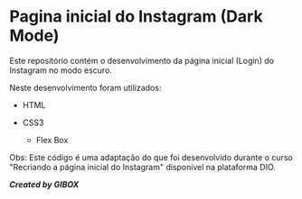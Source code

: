 # Pagina inicial do Instagram (Dark Mode)

Este repositório contém o desenvolvimento da página inicial (Login) do Instagram no modo escuro.

Neste desenvolvimento foram utilizados:

* HTML

* CSS3
    * Flex Box

Obs: Este código é uma adaptação do que foi desenvolvido durante o curso "Recriando a página inicial do Instagram" disponível na plataforma DIO.

***Created by GIBOX***